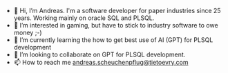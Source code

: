 - 👋 Hi, I’m Andreas. I'm a software developer for paper industries since 25 years. Working mainly on oracle SQL and PLSQL.
- 👀 I’m interested in gaming, but have to stick to industry software to owe money ;-)
- 🌱 I’m currently learning the how to get best use of AI (GPT) for PLSQL development
- 💞️ I’m looking to collaborate on GPT for PLSQL development.
- 📫 How to reach me andreas.scheuchenpflug@tietoevry.com

<!---
scheuand/scheuand is a ✨ special ✨ repository because its `README.md` (this file) appears on your GitHub profile.
You can click the Preview link to take a look at your changes.
--->
